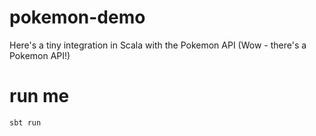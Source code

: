 # pokemon-demo
Here's a tiny integration in Scala with the Pokemon API (Wow - there's a Pokemon API!)


# run me

`sbt run`